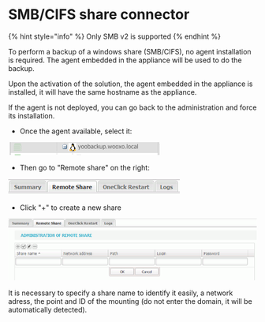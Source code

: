 # SMB/CIFS share connector

{% hint style="info" %}
Only SMB v2 is supported
{% endhint %}

To perform a backup of a windows share \(SMB/CIFS\), no agent installation is required. The agent embedded in the appliance will be used to do the backup.

Upon the activation of the solution, the agent embedded in the appliance is installed, it will have the same hostname as the appliance.

If the agent is not deployed, you can go back to the administration and force its installation.

* Once the agent available, select it:

![](../../.gitbook/assets/image%20%2834%29.png)

* Then go to  "Remote share" on the right:

![](../../.gitbook/assets/menu_remote_share.gif)

* Click "+" to create a new share

![](../../.gitbook/assets/new_share.gif)

It is necessary to specify a share name to identify it easily, a network adress, the point and ID of the mounting \(do not enter the domain, it will be automatically detected\). 

